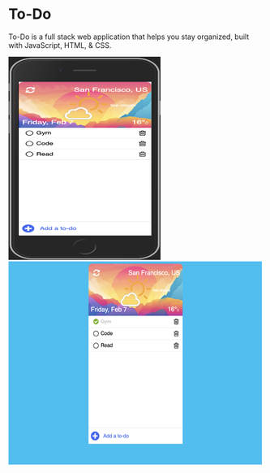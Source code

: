 # To-Do

To-Do is a full stack web application that helps you stay organized, built with JavaScript, HTML, & CSS.

<img src='Mobile_view.png' width='300' height='400' >

<img src='Desktop_view.png' width='500' height='400' >

